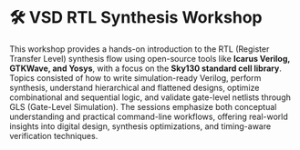 # 🛠️ VSD RTL Synthesis Workshop 

  This workshop provides a hands-on introduction to the RTL (Register Transfer Level) synthesis flow using open-source tools like **Icarus Verilog, GTKWave, and Yosys**, with a focus on the **Sky130 standard cell library**. Topics consisted of how to write simulation-ready Verilog, perform synthesis, understand hierarchical and flattened designs, optimize combinational and sequential logic, and validate gate-level netlists through GLS (Gate-Level Simulation). The sessions emphasize both conceptual understanding and practical command-line workflows, offering real-world insights into digital design, synthesis optimizations, and timing-aware verification techniques.
